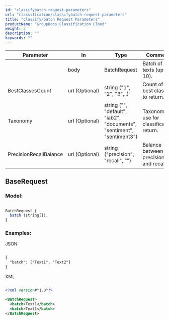 ```yaml
---
id: "classifybatch-request-parameters"
url: "classification/classifybatch-request-parameters"
title: "classify/batch Request Parameters"
productName: "GroupDocs.Classification Cloud"
weight: 3
description: ""
keywords: ""
---
```


|Parameter|In|Type|Comment
|---|---|---|---
| |body|BatchRequest|Batch of texts (up to 10).
|BestClassesCount|url (Optional)|string ("1", "2", "3",..)|Count of the best classes to return.
|Taxonomy|url (Optional)|string ("", "default", "iab2", "documents", "sentiment", "sentiment3")|Taxonomy to use for classification return.
|PrecisionRecallBalance|url (Optional)|string ("precision", "recall", "") |Balance between precision and recall.


## BaseRequest ##

### Model: ###

```javascript 

BatchRequest {
  batch (string[]),
}

 ```

### Examples: ###


JSON

```html 

{
  "batch": ["Text1", "Text2"]
}

 ```

XML

```xml 

<?xml version#"1.0"?>

<BatchRequest>
  <batch>Text1</batch>
  <batch>Text1</batch>
</BatchRequest>

 ```
